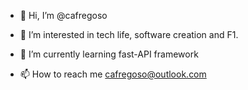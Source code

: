 - 👋 Hi, I’m @cafregoso

- 👀 I’m interested in tech life, software creation and F1.

- 🌱 I’m currently learning fast-API framework

- 📫 How to reach me cafregoso@outlook.com
